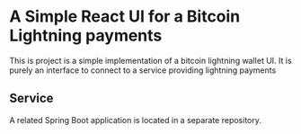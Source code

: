 # A Simple React UI for a Bitcoin Lightning payments

This is project is a simple implementation of a bitcoin lightning wallet UI. It is purely an interface to connect to a service providing lightning payments

## Service

A related Spring Boot application is located in a separate repository.